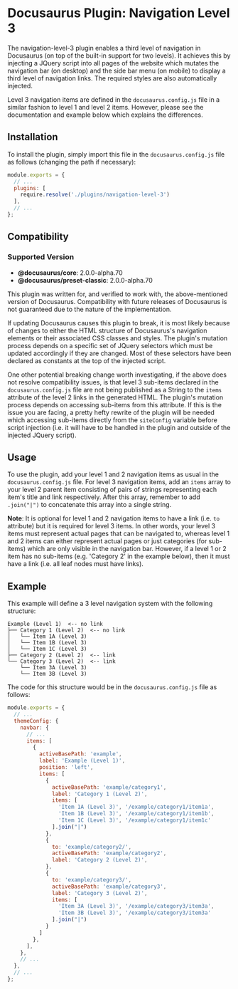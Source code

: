# Docusaurus Plugin: Navigation Level 3

The navigation-level-3 plugin enables a third level of navigation in Docusaurus (on top of 
the built-in support for two levels). It achieves this by injecting a JQuery script into all 
pages of the website which mutates the navigation bar (on desktop) and the side bar menu (on 
mobile) to display a third level of navigation links. The required styles are also 
automatically injected.

Level 3 navigation items are defined in the `docusaurus.config.js` file in a similar fashion
to level 1 and level 2 items. However, please see the documentation and example below which
explains the differences.

## Installation

To install the plugin, simply import this file in the `docusaurus.config.js` file as follows 
(changing the path if necessary):

```javascript
module.exports = {
  // ...
  plugins: [
    require.resolve('./plugins/navigation-level-3')
  ],
  // ...
};
```

## Compatibility

### Supported Version
- **@docusaurus/core**: 2.0.0-alpha.70
- **@docusaurus/preset-classic**: 2.0.0-alpha.70

This plugin was written for, and verified to work with, the above-mentioned version of Docusaurus. 
Compatibility with future releases of Docusaurus is not guaranteed due to the nature of the
implementation. 

If updating Docusaurus causes this plugin to break, it is most likely because of changes to
either the HTML structure of Docusaurus's navigation elements or their associated CSS classes
and styles. The plugin's mutation process depends on a specific set of JQuery selectors 
which must be updated accordingly if they are changed. Most of these selectors have been
declared as constants at the top of the injected script.

One other potential breaking change worth investigating, if the above does not resolve 
compatibility issues, is that level 3 sub-items declared in the `docusaurus.config.js` file
are not being published as a String to the `items` attribute of the level 2 links in the
generated HTML. The plugin's mutation process depends on accessing sub-items from this
attribute. If this is the issue you are facing, a pretty hefty rewrite of the plugin will
be needed which accessing sub-items directly from the `siteConfig` variable before script
injection (i.e. it will have to be handled in the plugin and outside of the injected JQuery
script).

## Usage

To use the plugin, add your level 1 and 2 navigation items as usual in the `docusaurus.config.js` 
file. For level 3 navigation items, add an `items` array to your level 2 parent item consisting 
of pairs of strings representing each item's title and link respectively. After this array, 
remember to add `.join("|")` to concatenate this array into a single string.

**Note**: It is optional for level 1 and 2 navigation items to have a link (i.e. `to` attribute) 
but it is required for level 3 items. In other words, your level 3 items must represent actual 
pages that can be navigated to, whereas level 1 and 2 items can either represent actual pages or 
just categories (for sub-items) which are only visible in the navigation bar. However, if a 
level 1 or 2 item has no sub-items (e.g. 'Category 2' in the example below), then it must have a 
link (i.e. all leaf nodes must have links).

## Example

This example will define a 3 level navigation system with the following structure:

```
Example (Level 1)  <-- no link
├── Category 1 (Level 2)  <-- no link
│   └── Item 1A (Level 3)
│   └── Item 1B (Level 3)
│   └── Item 1C (Level 3)
├── Category 2 (Level 2)  <-- link
└── Category 3 (Level 2)  <-- link
    └── Item 3A (Level 3)
    └── Item 3B (Level 3)
```

The code for this structure would be in the `docusaurus.config.js` file as follows:

```javascript
module.exports = {
  // ...
  themeConfig: {
    navbar: {
      // ...
      items: [
        {
          activeBasePath: 'example',
          label: 'Example (Level 1)',
          position: 'left',
          items: [
            {
              activeBasePath: 'example/category1',
              label: 'Category 1 (Level 2)',
              items: [
                'Item 1A (Level 3)', '/example/category1/item1a',
                'Item 1B (Level 3)', '/example/category1/item1b',
                'Item 1C (Level 3)', '/example/category1/item1c'
              ].join("|")
            },
            {
              to: 'example/category2/',
              activeBasePath: 'example/category2',
              label: 'Category 2 (Level 2)',
            },
            {
              to: 'example/category3/',
              activeBasePath: 'example/category3',
              label: 'Category 3 (Level 2)',
              items: [
                'Item 3A (Level 3)', '/example/category3/item3a',
                'Item 3B (Level 3)', '/example/category3/item3a'
              ].join("|")
            }
          ]
        },
      ],
    },
    // ...
  },
  // ...
};
```